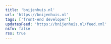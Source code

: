 ```yaml
---
title: 'bnijenhuis.nl'
url: 'https://bnijenhuis.nl'
tags: ['front-end developer']
updatesFeed: 'https://bnijenhuis.nl/feed.xml'
nsfw: false
rss: true
---
```


